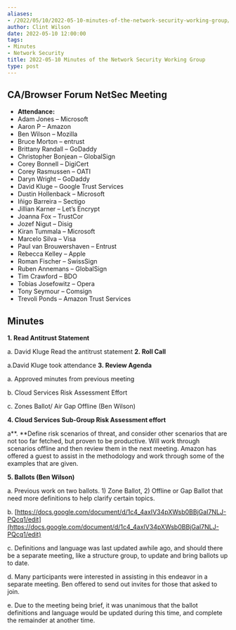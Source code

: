 ```yaml
---
aliases:
- /2022/05/10/2022-05-10-minutes-of-the-network-security-working-group/
author: Clint Wilson
date: 2022-05-10 12:00:00
tags:
- Minutes
- Network Security
title: 2022-05-10 Minutes of the Network Security Working Group
type: post
---
```


## CA/Browser Forum NetSec Meeting

- **Attendance:**
- Adam Jones – Microsoft
- Aaron P – Amazon
- Ben Wilson – Mozilla
- Bruce Morton – entrust
- Brittany Randall – GoDaddy
- Christopher Bonjean – GlobalSign
- Corey Bonnell – DigiCert
- Corey Rasmussen – OATI
- Daryn Wright – GoDaddy
- David Kluge – Google Trust Services
- Dustin Hollenback – Microsoft
- Iñigo Barreira – Sectigo
- Jillian Karner – Let’s Encrypt
- Joanna Fox – TrustCor
- Jozef Nigut – Disig
- Kiran Tummala – Microsoft
- Marcelo Silva – Visa
- Paul van Brouwershaven – Entrust
- Rebecca Kelley – Apple
- Roman Fischer – SwissSign
- Ruben Annemans – GlobalSign
- Tim Crawford – BDO
- Tobias Josefowitz – Opera
- Tony Seymour – Comsign
- Trevoli Ponds – Amazon Trust Services

## Minutes

**1. Read Antitrust Statement**

a. David Kluge Read the antitrust statement
**2. Roll Call**

a.David Kluge took attendance
**3. Review Agenda**

a. Approved minutes from previous meeting

b. Cloud Services Risk Assessment Effort

c. Zones Ballot/ Air Gap Offline (Ben Wilson)

**4. Cloud Services Sub-Group Risk Assessment effort**

a\*\*. \*\*Define risk scenarios of threat, and consider other scenarios that are not too far fetched, but proven to be productive. Will work through scenarios offline and then review them in the next meeting. Amazon has offered a guest to assist in the methodology and work through some of the examples that are given.

**5. Ballots (Ben Wilson)**

a. Previous work on two ballots. 1) Zone Ballot, 2) Offline or Gap Ballot that need more definitions to help clarify certain topics.

b. [https://docs.google.com/document/d/1c4_4axIV34pXWsb0BBjGaI7NLJ-PQcq1/edit](https://docs.google.com/document/d/1c4_4axIV34pXWsb0BBjGaI7NLJ-PQcq1/edit)

c. Definitions and language was last updated awhile ago, and should there be a separate meeting, like a structure group, to update and bring ballots up to date.

d. Many participants were interested in assisting in this endeavor in a separate meeting. Ben offered to send out invites for those that asked to join.

e. Due to the meeting being brief, it was unanimous that the ballot definitions and language would be updated during this time, and complete the remainder at another time.